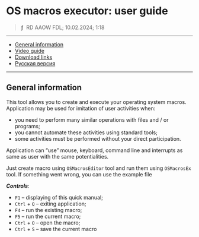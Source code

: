 # OS macros executor: user guide
> **ƒ** &nbsp;RD AAOW FDL; 10.02.2024; 1:18

---

- [General information](#general-information)
- [Video guide](https://youtu.be/UPfBmVmQvZA)
- [Download links](https://adslbarxatov.github.io/DPArray#os-macros-executor)
- [Русская версия](https://adslbarxatov.github.io/OSMacrosExecutor/ru)

---

## General information

This tool allows you to create and execute your operating system macros.
Application may be used for imitation of user activities when:
- you need to perform many similar operations with files and / or programs;
- you cannot automate these activities using standard tools;
- some activities must be performed without your direct participation.

Application can “use” mouse, keyboard, command line and interrupts as same as
user with the same potentialities.

Just create macro using `OSMacrosEditor` tool and run them using `OSMacrosEx` tool.
If something went wrong, you can use the example file



***Controls***:

- `F1` – displaying of this quick manual;
- `Ctrl` + `Q` – exiting application;
- `F4` – run the existing macro;
- `F5` – run the current macro;
- `Ctrl` + `O` – open the macro;
- `Ctrl` + `S` – save the current macro
